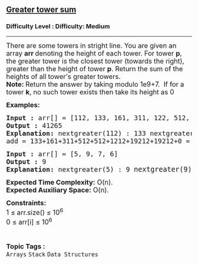 <h2><a href="https://www.geeksforgeeks.org/problems/save-gotham1222/1?page=1&difficulty=Medium&status=unsolved&sortBy=submissions">Greater tower sum</a></h2><h3>Difficulty Level : Difficulty: Medium</h3><hr><div class="problems_problem_content__Xm_eO"><p><span style="font-size: 18px;">There are some towers in stright line. You are given an array <strong>arr </strong>denoting the height of each tower. For tower <strong>p</strong>, the greater tower is the closest tower (towards the right), greater than the height of tower <strong>p</strong>. Return the sum of the heights of all tower's greater towers.<br><strong>Note: </strong>Return the answer by taking modulo 1e9+7.&nbsp;&nbsp;If for a tower&nbsp;<strong>k</strong>, no such tower exists then take its height as 0<br></span></p>
<p><span style="font-size: 18px;"><strong>Examples:</strong></span></p>
<pre><span style="font-size: 18px;"><strong>Input :</strong> arr[] = [112, 133, 161, 311, 122, 512, 1212, 0, 19212]
<strong>Output :</strong> 41265
<strong>Explanation: </strong>nextgreater(112) : 133 nextgreater(133) : 161 nextgreater(161) : 311 nextgreater(311) : 512 nextgreater(122) : 512 nextgreater(512) : 1212 nextgreater(1212) : 19212 nextgreater(0) : 19212 nextgreater(19212) : 0
add = 133+161+311+512+512+1212+19212+19212+0 = 41265.<br></span></pre>
<pre><span style="font-size: 18px;"><strong>Input :</strong> arr[] = [5, 9, 7, 6] <strong>
Output :</strong> 9<br><strong>Explanation: </strong>nextgreater(5) : 9 </span><span style="font-size: 14pt;">nextgreater(9) : 0 nextgreater(7) : 0 nextgreater(6) : 0</span></pre>
<p><span style="font-size: 18px;"><strong>Expected Time Complexity:</strong> O(n).<br><strong>Expected Auxiliary Space:</strong> O(n).</span></p>
<p><span style="font-size: 18px;"><strong>Constraints:</strong><br>1 ≤ arr.size() ≤ 10<sup>6</sup><br>0 ≤ arr[i] ≤ 10<sup>6</sup></span></p></div><br><p><span style=font-size:18px><strong>Topic Tags : </strong><br><code>Arrays</code>&nbsp;<code>Stack</code>&nbsp;<code>Data Structures</code>&nbsp;